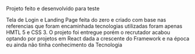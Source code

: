 Projeto feito e desenvolvido para teste 

Tela de Login e Landing Page feita do zero e criado com base nas referencias que foram encaminhada tecnologias utilizadas foram apenas HMTL 5 e CSS 3.
O projeto foi entregue porém o recrutador acabou optando por projetos em React dada a crescente do Framework e na época eu ainda não tinha conhecimento da Tecnologia 
